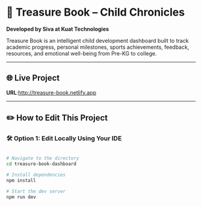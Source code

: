 # 📘 Treasure Book – Child Chronicles

**Developed by Siva at Kuat Technologies**

Treasure Book is an intelligent child development dashboard built to track academic progress, personal milestones, sports achievements, feedback, resources, and emotional well-being from Pre-KG to college.

---

## 🌐 Live Project

**URL**:http://treasure-book.netlify.app

---

## ✏️ How to Edit This Project

### 🛠 Option 1: Edit Locally Using Your IDE

```bash

# Navigate to the directory
cd treasure-book-dashboard

# Install dependencies
npm install

# Start the dev server
npm run dev
